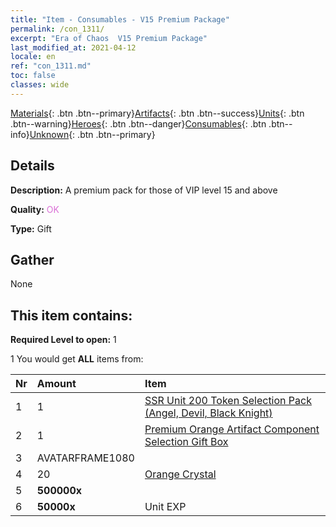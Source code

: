 ```yaml
---
title: "Item - Consumables - V15 Premium Package"
permalink: /con_1311/
excerpt: "Era of Chaos  V15 Premium Package"
last_modified_at: 2021-04-12
locale: en
ref: "con_1311.md"
toc: false
classes: wide
---
```

 [Materials](/){: .btn .btn--primary}[Artifacts](/Artifacts/){: .btn .btn--success}[Units](/Units/){: .btn .btn--warning}[Heroes](/Heroes/){: .btn .btn--danger}[Consumables](/Consumables/){: .btn .btn--info}[Unknown](/Unknown/){: .btn .btn--primary}

## Details
 **Description:** A premium pack for those of VIP level 15 and above

 **Quality:** <span style="color: #DA70D6">OK</span>

 **Type:** Gift

## Gather

  None

## This item contains:

 **Required Level to open:** 1

 1 You would get **ALL** items  from:

  | Nr | Amount |     Item    |
  |:---|:-------|:------------|
  | 1 | 1 | [SSR Unit 200 Token Selection Pack (Angel, Devil, Black Knight)](/Items/con_1323/) | 
  | 2 | 1 | [Premium Orange Artifact Component Selection Gift Box](/Items/con_1315/) | 
  | 3 | AVATARFRAME1080 | 
  | 4 | 20 | [Orange Crystal](/Items/con_730/) | 
  | 5 |  **500000x** | <i class="fas fa-coins"/> |  | 
  | 6 |  **50000x** | Unit EXP |  | 
